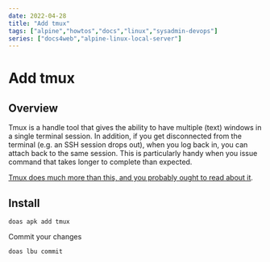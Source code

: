 ```yaml
---
date: 2022-04-28
title: "Add tmux"
tags: ["alpine","howtos","docs","linux","sysadmin-devops"]
series: ["docs4web","alpine-linux-local-server"]
---
```


# Add tmux

## Overview

Tmux is a handle tool that gives the ability to have multiple (text) windows in a single terminal session. In addition, if you get disconnected from the terminal (e.g. an SSH session drops out), when you log back in, you can attach back to the same session. This is particularly handy when you issue command that takes longer to complete than expected.

[Tmux does much more than this, and you probably ought to read about it](https://github.com/tmux/tmux/wiki).

## Install

``` shell
doas apk add tmux
```

Commit your changes

```shell
doas lbu commit
```
